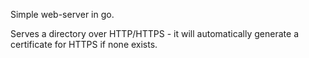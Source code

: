 Simple web-server in go. 

Serves a directory over HTTP/HTTPS - it will automatically generate a certificate for HTTPS if none exists.
